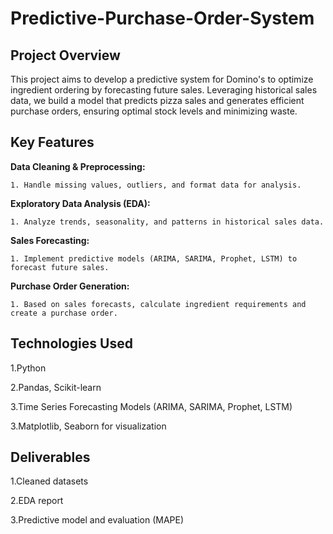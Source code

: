 # Predictive-Purchase-Order-System

## Project Overview
This project aims to develop a predictive system for Domino's to optimize ingredient ordering by forecasting future sales. 
Leveraging historical sales data, we build a model that predicts pizza sales and generates efficient purchase orders,
ensuring optimal stock levels and minimizing waste.

## Key Features
**Data Cleaning & Preprocessing:** 
    
    1. Handle missing values, outliers, and format data for analysis.
    
**Exploratory Data Analysis (EDA):**
    
    1. Analyze trends, seasonality, and patterns in historical sales data.
    
**Sales Forecasting:**
    
    1. Implement predictive models (ARIMA, SARIMA, Prophet, LSTM) to forecast future sales.
    
**Purchase Order Generation:**

    1. Based on sales forecasts, calculate ingredient requirements and create a purchase order.
    
## Technologies Used

1.Python

2.Pandas, Scikit-learn

3.Time Series Forecasting Models (ARIMA, SARIMA, Prophet, LSTM)

3.Matplotlib, Seaborn for visualization

## Deliverables

1.Cleaned datasets

2.EDA report

3.Predictive model and evaluation (MAPE)
